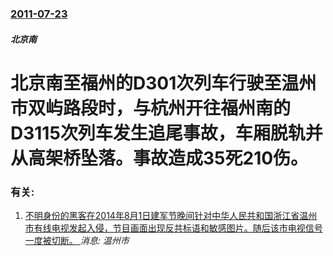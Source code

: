 ### [2011-07-23](/news/2011/07/23/index.md)

##### 北京南
# 北京南至福州的D301次列车行驶至温州市双屿路段时，与杭州开往福州南的D3115次列车发生追尾事故，车厢脱轨并从高架桥坠落。事故造成35死210伤。




### 有关:

1. [不明身份的黑客在2014年8月1日建军节晚间针对中华人民共和国浙江省温州市有线电视发起入侵，节目画面出现反共标语和敏感图片。随后该市电视信号一度被切断。 ](/zh/news/2014/08/1/不明身份的黑客在2014年8月1日建军节晚间针对中华人民共和国浙江省温州市有线电视发起入侵-节目画面出现反共标语和敏感图.md) _消息: 温州市_
